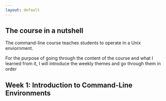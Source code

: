 ```yaml
---
layout: default
---
```


## The course in a nutshell

The command-line course teaches students to operate in a Unix enviornment. 

For the purpose of going through the content of the course and what I learned from it, I will introduce the weekly themes and go through them in order

## Week 1: Introduction to Command-Line Environments


